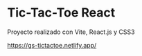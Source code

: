 # Tic-Tac-Toe React

Proyecto realizado con Vite, React.js y CSS3

https://gs-tictactoe.netlify.app/
